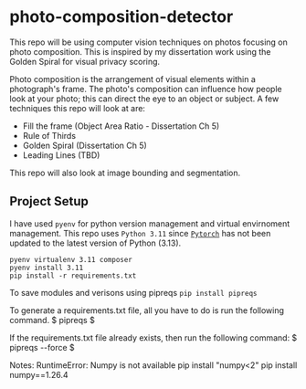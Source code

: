 # photo-composition-detector

This repo will be using computer vision techniques on photos focusing on photo composition. This is inspired by my dissertation work using the Golden Spiral for visual privacy scoring. 

Photo composition is the arrangement of visual elements within a photograph's frame. The photo's composition can influence how people look at your photo; this can direct the eye to an object or subject. A few techniques this repo will look at are: 
- Fill the frame (Object Area Ratio - Dissertation Ch 5)
- Rule of Thirds 
- Golden Spiral (Dissertation Ch 5)
- Leading Lines (TBD)

This repo will also look at image bounding and segmentation.


## Project Setup 
I have used ```pyenv``` for python version management and virtual envirnoment management.
This repo uses ```Python 3.11``` since [```Pytorch```](https://pytorch.org/get-started/locally/) has not been updated to the latest version of Python (3.13).

```
pyenv virtualenv 3.11 composer
pyenv install 3.11
pip install -r requirements.txt
```

To save modules and verisons using pipreqs
```pip install pipreqs```

To generate a requirements.txt file, all you have to do is run the following command.
$ pipreqs $

If the requirements.txt file already exists, then run the following command:
$ pipreqs --force $


Notes: 
RuntimeError: Numpy is not available
pip install "numpy<2"
pip install numpy==1.26.4